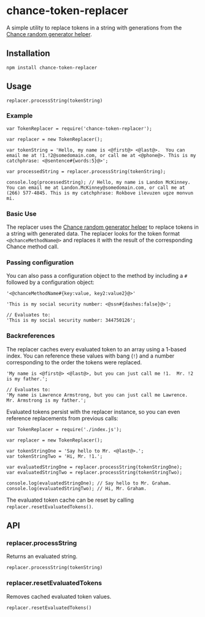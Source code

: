 # chance-token-replacer
A simple utility to replace tokens in a string with generations from the [Chance random generator helper](http://chancejs.com/).

## Installation
`npm install chance-token-replacer`

## Usage
`replacer.processString(tokenString)`

### Example
```
var TokenReplacer = require('chance-token-replacer');

var replacer = new TokenReplacer();

var tokenString = 'Hello, my name is <@first@> <@last@>.  You can email me at !1.!2@somedomain.com, or call me at <@phone@>. This is my catchphrase: <@sentence#{words:5}@>';

var processedString = replacer.processString(tokenString);

console.log(processedString); // Hello, my name is Landon McKinney.  You can email me at Landon.McKinney@somedomain.com, or call me at (266) 577-4845. This is my catchphrase: Rokbove ilevuzen ugze monvun mi.
```

### Basic Use
The replacer uses the [Chance random generator helper](http://chancejs.com/) to replace tokens in a string with generated data.  The replacer looks for the token format `<@chanceMethodName@>` and replaces it with the result of the corresponding Chance method call.  

### Passing configuration
You can also pass a configuration object to the method by including a `#` followed by a configuration object: 
```
'<@chanceMethodName#{key:value, key2:value2}@>'

'This is my social security number: <@ssn#{dashes:false}@>';

// Evaluates to:
'This is my social security number: 344750126';

```

### Backreferences
The replacer caches every evaluated token to an array using a 1-based index.  You can reference these values with bang (`!`) and a number corresponding to the order the tokens were replaced.
```
'My name is <@first@> <@last@>, but you can just call me !1.  Mr. !2 is my father.';

// Evaluates to: 
'My name is Lawrence Armstrong, but you can just call me Lawrence.  Mr. Armstrong is my father.';
```

Evaluated tokens persist with the replacer instance, so you can even reference replacements from previous calls:
```
var TokenReplacer = require('./index.js');

var replacer = new TokenReplacer();

var tokenStringOne = 'Say hello to Mr. <@last@>.';
var tokenStringTwo = 'Hi, Mr. !1.';

var evaluatedStringOne = replacer.processString(tokenStringOne);
var evaluatedStringTwo = replacer.processString(tokenStringTwo);

console.log(evaluatedStringOne); // Say hello to Mr. Graham.
console.log(evaluatedStringTwo); // Hi, Mr. Graham.
```

The evaluated token cache can be reset by calling `replacer.resetEvaluatedTokens()`.

## API

### replacer.processString
Returns an evaluated string.
```
replacer.processString(tokenString)
```

### replacer.resetEvaluatedTokens
Removes cached evaluated token values.
```
replacer.resetEvaluatedTokens()
```
